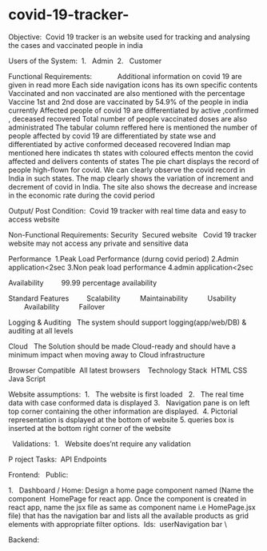 # covid-19-tracker-
Objective: 
                    Covid 19 tracker is an website used for tracking and analysing the cases and vaccinated people in india

Users of the System: 
1.   Admin 
2.   Customer 

Functional Requirements:           
 Additional information on covid 19 are given in read more
Each side navigation icons has its own specific contents
Vaccinated and non vaccinated are also mentioned with the percentage
Vaccine 1st  and 2nd dose are vaccinated by 54.9% of the people in india currently
Affected people of covid 19 are differentiated by active ,confirmed , deceased recovered
Total number of people vaccinated doses are also administrated
The tabular column reffered here is mentioned the number of people affected by covid 19 are differentiated by state wse  and differentiated  by active conformed deceased recovered
Indian map mentioned here indicates th states with coloured effects menton the covid affected and delivers contents of states
The pie chart displays the record of people high-flown for covid. We can clearly observe the covid record in India in such states.
The map clearly shows the variation of increment and decrement of covid in India.
The site also shows the decrease and increase in the economic rate during the covid period 
 
 
Output/ Post Condition: 
Covid  19 tracker with real time data and easy to access website

Non-Functional Requirements:
Security 
Secured website  
Covid 19 tracker website may not access any private and sensitive data

Performance 
1.Peak Load Performance (durng covid period)
2.Admin application<2sec
3.Non peak load performance
4.admin application<2sec

Availability 
       99.99 percentage availability 

Standard Features 
       Scalability 
        Maintainability 
        Usability 
        Availability 
        Failover 

Logging & Auditing 
 The system should support logging(app/web/DB) & auditing at all levels 

Cloud 
 The Solution should be made Cloud-ready and should have a minimum impact when moving away to Cloud infrastructure 

Browser Compatible 
All latest browsers 
 
Technology Stack 
HTML
CSS
Java Script
 

Website assumptions: 
1.   The website is first loaded  
2.   The real time data with  case conformed  data is displayed 
3.   Navigation pane is on left top corner containing the other information are displayed. 
4.   Pictorial representation is dsplayed at the bottom of website 
5.   queries box is inserted at the bottom right corner of the website

 
Validations: 
1.   Website does’nt require any validation

P roject Tasks: 
API Endpoints 













Frontend:  
Public: 

1.   Dashboard / Home: Design a home page component named (Name the component  HomePage for react app. Once the component is created in react app, name the jsx file as same as component name i.e HomePage.jsx file) that has the navigation bar and lists all the available products as grid elements with appropriate filter options. 
Ids: 
userNavigation bar \

Backend: 

                   

 
 
